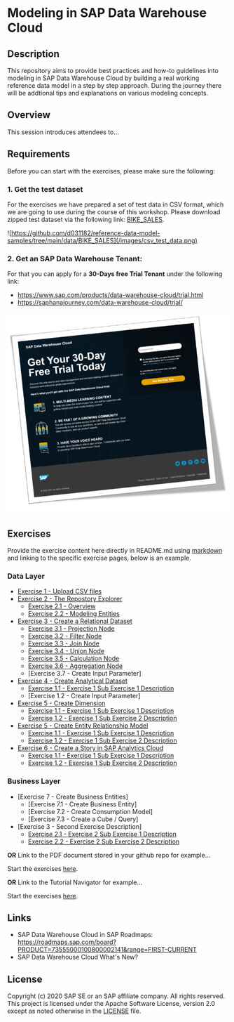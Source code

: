 # Modeling in SAP Data Warehouse Cloud
## Description

This repository aims to provide best practices and how-to guidelines into modeling in SAP Data Warehouse Cloud by building a real working reference data model in a step by step approach. During the journey there will be addtional tips and explanations on various modeling concepts.

## Overview

This session introduces attendees to...

## Requirements
Before you can start with the exercises, please make sure the following:

### 1. Get the test dataset
For the exercises we have prepared a set of test data in CSV format, which we are going to use during the course of this workshop.
Please download zipped test dataset via the following link: [BIKE_SALES](https://github.com/d031182/reference-data-model-samples/tree/main/data/BIKE_SALES).

![https://github.com/d031182/reference-data-model-samples/tree/main/data/BIKE_SALES](/images/csv_test_data.png)

### 2. Get an SAP Data Warehouse Tenant:
For that you can apply for a **30-Days free Trial Tenant** under the following link:
- https://www.sap.com/products/data-warehouse-cloud/trial.html
- https://saphanajourney.com/data-warehouse-cloud/trial/

[![DWC_Free_Trial](/images/FreeDWCTrial.png)](https://saphanajourney.com/data-warehouse-cloud/trial/)

## Exercises

Provide the exercise content here directly in README.md using [markdown](https://guides.github.com/features/mastering-markdown/) and linking to the specific exercise pages, below is an example.

### Data Layer
- [Exercise 1 - Upload CSV files](exercises/ex1/)
- [Exercise 2 - The Repostory Explorer](exercises/ex1/)
    - [Exercise 2.1 - Overview](exercises/ex1#exercise-11-sub-exercise-1-description)
    - [Exercise 2.2 - Modeling Entities](exercises/ex1#exercise-11-sub-exercise-1-description)
- [Exercise 3 - Create a Relational Dataset](exercises/ex1/)
    - [Exercise 3.1 - Projection Node](exercises/ex1#exercise-11-sub-exercise-1-description)
    - [Exercise 3.2 - Filter Node](exercises/ex1#exercise-11-sub-exercise-1-description)
    - [Exercise 3.3 - Join Node](exercises/ex1#exercise-11-sub-exercise-1-description)
    - [Exercise 3.4 - Union Node](exercises/ex1#exercise-11-sub-exercise-1-description)
    - [Exercise 3.5 - Calculation Node](exercises/ex1#exercise-11-sub-exercise-1-description)
    - [Exercise 3.6 - Aggregation Node](exercises/ex1#exercise-11-sub-exercise-1-description)
    - [Exercise 3.7 - Create Input Parameter]
- [Exercise 4 - Create Analytical Dataset](exercises/ex1/)
    - [Exercise 1.1 - Exercise 1 Sub Exercise 1 Description](exercises/ex1#exercise-11-sub-exercise-1-description)
    - [Exercise 1.2 - Create Input Parameter]
- [Exercise 5 - Create Dimension](exercises/ex1/)
    - [Exercise 1.1 - Exercise 1 Sub Exercise 1 Description](exercises/ex1#exercise-11-sub-exercise-1-description)
    - [Exercise 1.2 - Exercise 1 Sub Exercise 2 Description](exercises/ex1#exercise-12-sub-exercise-2-description)
- [Exercise 5 - Create Entity Relationship Model](exercises/ex1/)
    - [Exercise 1.1 - Exercise 1 Sub Exercise 1 Description](exercises/ex1#exercise-11-sub-exercise-1-description)
    - [Exercise 1.2 - Exercise 1 Sub Exercise 2 Description](exercises/ex1#exercise-12-sub-exercise-2-description)
- [Exercise 6 - Create a Story in SAP Analytics Cloud](exercises/ex1/)
    - [Exercise 1.1 - Exercise 1 Sub Exercise 1 Description](exercises/ex1#exercise-11-sub-exercise-1-description)
    - [Exercise 1.2 - Exercise 1 Sub Exercise 2 Description](exercises/ex1#exercise-12-sub-exercise-2-description)

### Business Layer
- [Exercise 7 - Create Business Entities]
    - [Exercise 7.1 - Create Business Entity]
    - [Exercise 7.2 - Create Consumption Model]
    - [Exercise 7.3 - Create a Cube / Query]
- [Exercise 3 - Second Exercise Description]
    - [Exercise 2.1 - Exercise 2 Sub Exercise 1 Description](exercises/ex2#exercise-21-sub-exercise-1-description)
    - [Exercise 2.2 - Exercise 2 Sub Exercise 2 Description](exercises/ex2#exercise-22-sub-exercise-2-description)


**OR** Link to the PDF document stored in your github repo for example...

Start the exercises [here](exercises/myPDFDoc.pdf).
    
**OR** Link to the Tutorial Navigator for example...

Start the exercises [here](https://developers.sap.com/tutorials/abap-environment-trial-onboarding.html).

## Links
- SAP Data Warehouse Cloud in SAP Roadmaps: https://roadmaps.sap.com/board?PRODUCT=73555000100800002141&range=FIRST-CURRENT
- SAP Data Warehouse Cloud What's New?

## License
Copyright (c) 2020 SAP SE or an SAP affiliate company. All rights reserved. This project is licensed under the Apache Software License, version 2.0 except as noted otherwise in the [LICENSE](LICENSES/Apache-2.0.txt) file.
